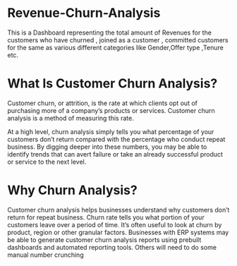 # Revenue-Churn-Analysis
This is a Dashboard representing the total amount of Revenues for the customers who have churned , joined as a customer , committed customers for the same as various different categories like Gender,Offer type ,Tenure etc.
# What Is Customer Churn Analysis?
Customer churn, or attrition, is the rate at which clients opt out of purchasing more of a company’s products or services. Customer churn analysis is a method of measuring this rate.

At a high level, churn analysis simply tells you what percentage of your customers don’t return compared with the percentage who conduct repeat business. By digging deeper into these numbers, you may be able to identify trends that can avert failure or take an already successful product or service to the next level.

# Why Churn Analysis?
Customer churn analysis helps businesses understand why customers don’t return for repeat business. Churn rate tells you what portion of your customers leave over a period of time. It’s often useful to look at churn by product, region or other granular factors. Businesses with ERP systems may be able to generate customer churn analysis reports using prebuilt dashboards and automated reporting tools. Others will need to do some manual number crunching

